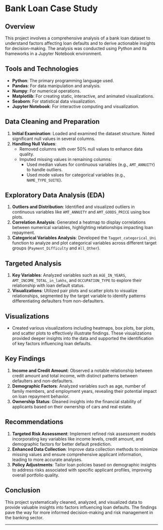 # Bank Loan Case Study

## Overview

This project involves a comprehensive analysis of a bank loan dataset to understand factors affecting loan defaults and to derive actionable insights for decision-making. The analysis was conducted using Python and its frameworks in a Jupyter Notebook environment.

## Tools and Technologies

- **Python**: The primary programming language used.
- **Pandas**: For data manipulation and analysis.
- **Numpy**: For numerical operations.
- **Matplotlib**: For creating static, interactive, and animated visualizations.
- **Seaborn**: For statistical data visualization.
- **Jupyter Notebook**: For interactive computing and visualization.

## Data Cleaning and Preparation

1. **Initial Examination**: Loaded and examined the dataset structure. Noted significant null values in several columns.
2. **Handling Null Values**:
   - Removed columns with over 50% null values to enhance data quality.
   - Imputed missing values in remaining columns:
     - Used median values for continuous variables (e.g., `AMT_ANNUITY`) to handle outliers.
     - Used mode values for categorical variables (e.g., `NAME_TYPE_SUITE`).

## Exploratory Data Analysis (EDA)

1. **Outliers and Distribution**: Identified and visualized outliers in continuous variables like `AMT_ANNUITY` and `AMT_GOODS_PRICE` using box plots.
2. **Correlation Analysis**: Generated a heatmap to display correlations between numerical variables, highlighting relationships impacting loan repayment.
3. **Categorical Variables Analysis**: Developed the `Tagget_categorical_Uni` function to analyze and plot categorical variables across different target groups (`Payment_Difficulty` and `All_Other`).

## Targeted Analysis

1. **Key Variables**: Analyzed variables such as `AGE_IN_YEARS`, `AMT_INCOME_TOTAL_in_lakhs`, and `OCCUPATION_TYPE` to explore their relationship with loan default status.
2. **Visualizations**: Utilized pair plots and scatter plots to visualize relationships, segmented by the target variable to identify patterns differentiating defaulters from non-defaulters.

## Visualizations

- Created various visualizations including heatmaps, box plots, bar plots, and scatter plots to effectively illustrate findings. These visualizations provided deeper insights into the data and supported the identification of key factors influencing loan defaults.

## Key Findings

1. **Income and Credit Amount**: Observed a notable relationship between credit amount and total income, with distinct patterns between defaulters and non-defaulters.
2. **Demographic Factors**: Analyzed variables such as age, number of family members, and employment years, revealing their potential impact on loan repayment behavior.
3. **Ownership Status**: Gleaned insights into the financial stability of applicants based on their ownership of cars and real estate.

## Recommendations

1. **Targeted Risk Assessment**: Implement refined risk assessment models incorporating key variables like income levels, credit amount, and demographic factors for better default prediction.
2. **Enhanced Data Collection**: Improve data collection methods to minimize missing values and ensure comprehensive applicant information, leading to more accurate analyses.
3. **Policy Adjustments**: Tailor loan policies based on demographic insights to address risks associated with specific applicant profiles, improving overall portfolio quality.

## Conclusion

This project systematically cleaned, analyzed, and visualized data to provide valuable insights into factors influencing loan defaults. The findings pave the way for more informed decision-making and risk management in the banking sector.

---
